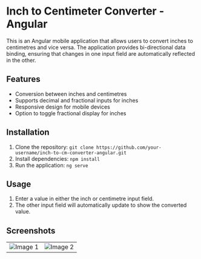# Inch to Centimeter Converter - Angular

This is an Angular mobile application that allows users to convert inches to centimetres and vice versa. The application provides bi-directional data binding, ensuring that changes in one input field are automatically reflected in the other.

## Features

- Conversion between inches and centimetres
- Supports decimal and fractional inputs for inches
- Responsive design for mobile devices
- Option to toggle fractional display for inches

## Installation

1. Clone the repository: `git clone https://github.com/your-username/inch-to-cm-converter-angular.git`
2. Install dependencies: `npm install`
3. Run the application: `ng serve`

## Usage

1. Enter a value in either the inch or centimetre input field.
2. The other input field will automatically update to show the converted value.

## Screenshots

<table>
  <tr>
    <td><img src="https://github.com/AryanBhardwaj789/InchToCmConverter-Angular/assets/162862159/a70302ee-da0b-4e4a-a1fe-c5bfa3f07ac5" alt="Image 1"></td>
    <td><img src="https://github.com/AryanBhardwaj789/InchToCmConverter-Angular/assets/162862159/9a5d5379-f398-4225-a95a-87da58c2e53f" alt="Image 2"></td>
  </tr>
</table>
